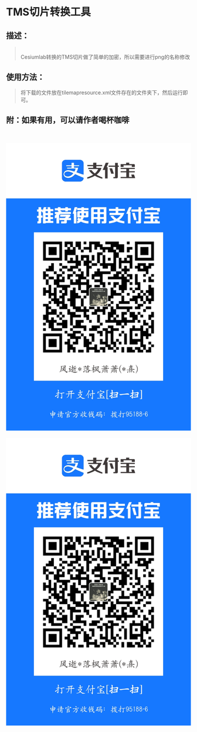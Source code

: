 # TMS切片转换工具
## 描述：
> <br> Cesiumlab转换的TMS切片做了简单的加密，所以需要进行png的名称修改

## 使用方法：
> 将下载的文件放在tilemapresource.xml文件存在的文件夹下，然后运行即可。

## 附：如果有用，可以请作者喝杯咖啡
<br> <center>![image](https://raw.githubusercontent.com/LuoFengXiaoXiao/Python/main/picture/1635322512.jpg)</center>
<br> <center>![image](../picture/1635322512.jpg)</center>
